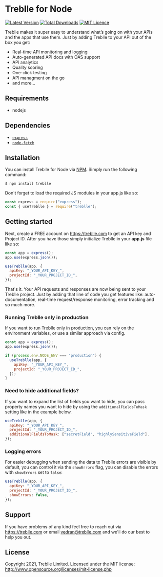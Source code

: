 # Treblle for Node

[![Latest Version](https://img.shields.io/npm/v/treblle)](https://img.shields.io/npm/v/treblle)
[![Total Downloads](https://img.shields.io/npm/dt/treblle)](https://img.shields.io/npm/dt/treblle)
[![MIT Licence](https://img.shields.io/npm/l/treblle)](LICENSE.md)

Treblle makes it super easy to understand what’s going on with your APIs and the apps that use them. Just by adding Treblle to your API out of the box you get:

- Real-time API monitoring and logging
- Auto-generated API docs with OAS support
- API analytics
- Quality scoring
- One-click testing
- API managment on the go
- and more...

## Requirements

- nodejs

## Dependencies

- [`express`](https://www.npmjs.com/package/express)
- [`node-fetch`](https://www.npmjs.com/package/node-fetch)

## Installation

You can install Treblle for Node via [NPM](https://www.npmjs.com/). Simply run the following command:

```bash
$ npm install treblle
```

Don't forget to load the required JS modules in your app.js like so:

```js
const express = require("express");
const { useTreblle } = require("treblle");
```

## Getting started

Next, create a FREE account on <https://treblle.com> to get an API key and Project ID. After you have those simply initialize Treblle in your **app.js** file like so:

```js
const app = express();
app.use(express.json());

useTreblle(app, {
  apiKey: "_YOUR_API_KEY_",
  projectId: "_YOUR_PROJECT_ID_",
});
```

That's it. Your API requests and responses are now being sent to your Treblle project. Just by adding that line of code you get features like: auto-documentation, real-time request/response monitoring, error tracking and so much more.

### Running Treblle only in production

If you want to run Treblle only in production, you can rely on the environment variables, or use a similar approach via config.

```js
const app = express();
app.use(express.json());

if (process.env.NODE_ENV === "production") {
  useTreblle(app, {
    apiKey: "_YOUR_API_KEY_",
    projectId: "_YOUR_PROJECT_ID_",
  });
}
```

### Need to hide additional fields?

If you want to expand the list of fields you want to hide, you can pass property names you want to hide by using the `additionalFieldsToMask` setting like in the example below.

```js
useTreblle(app, {
  apiKey: "_YOUR_API_KEY_",
  projectId: "_YOUR_PROJECT_ID_",
  additionalFieldsToMask: ["secretField", "highlySensitiveField"],
});
```

### Logging errors

For easier debugging when sending the data to Treblle errors are visible by default, you can control it via the `showErrors` flag, you can disable the errors with `showErrors` set to `false`:

```js
useTreblle(app, {
  apiKey: "_YOUR_API_KEY_",
  projectId: "_YOUR_PROJECT_ID_",
  showErrors: false,
});
```

## Support

If you have problems of any kind feel free to reach out via <https://treblle.com> or email vedran@treblle.com and we'll do our best to help you out.

## License

Copyright 2021, Treblle Limited. Licensed under the MIT license:
http://www.opensource.org/licenses/mit-license.php
